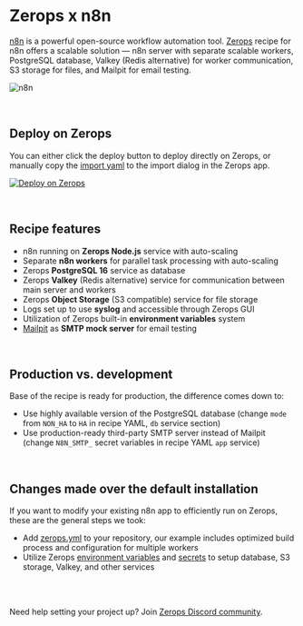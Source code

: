 # Zerops x n8n

[n8n](https://n8n.io) is a powerful open-source workflow automation tool. [Zerops](https://zerops.io) recipe for n8n offers a scalable solution — n8n server with separate scalable workers, PostgreSQL database, Valkey (Redis alternative) for worker communication, S3 storage for files, and Mailpit for email testing.

![n8n](https://github.com/zeropsio/recipe-shared-assets/blob/main/covers/svg/cover-n8n.svg)

<br/>

## Deploy on Zerops
You can either click the deploy button to deploy directly on Zerops, or manually copy the [import yaml](https://github.com/zeropsio/recipe-n8n/blob/main/zerops-project-import.yml) to the import dialog in the Zerops app.

[![Deploy on Zerops](https://github.com/zeropsio/recipe-shared-assets/blob/main/deploy-button/green/deploy-button.svg)](https://app.zerops.io/recipe/n8n)

<br/>

## Recipe features

- n8n running on **Zerops Node.js** service with auto-scaling
- Separate **n8n workers** for parallel task processing with auto-scaling
- Zerops **PostgreSQL 16** service as database
- Zerops **Valkey** (Redis alternative) service for communication between main server and workers
- Zerops **Object Storage** (S3 compatible) service for file storage
- Logs set up to use **syslog** and accessible through Zerops GUI
- Utilization of Zerops built-in **environment variables** system
- [Mailpit](https://github.com/axllent/mailpit) as **SMTP mock server** for email testing

<br/>

## Production vs. development

Base of the recipe is ready for production, the difference comes down to:

- Use highly available version of the PostgreSQL database (change `mode` from `NON_HA` to `HA` in recipe YAML, `db` service section)
- Use production-ready third-party SMTP server instead of Mailpit (change `N8N_SMTP_` secret variables in recipe YAML `app` service)

<br/>

## Changes made over the default installation

If you want to modify your existing n8n app to efficiently run on Zerops, these are the general steps we took:

- Add [zerops.yml](https://github.com/zeropsio/recipe-n8n/blob/main/zerops.yml) to your repository, our example includes optimized build process and configuration for multiple workers
- Utilize Zerops [environment variables](https://github.com/zeropsio/recipe-n8n/blob/main/zerops.yml#L48-L107) and [secrets](https://github.com/zeropsio/recipe-n8n/blob/main/zerops-project-import.yml#L36-L36) to setup database, S3 storage, Valkey, and other services

<br/>
<br/>

Need help setting your project up? Join [Zerops Discord community](https://discord.com/invite/WDvCZ54).